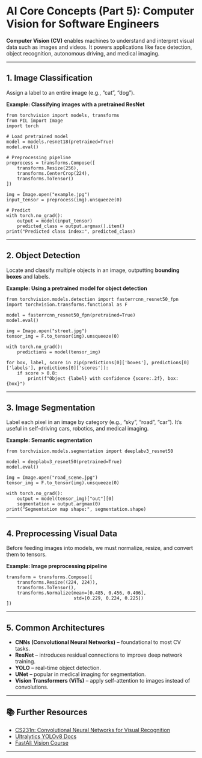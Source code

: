 # AI Core Concepts (Part 5): Computer Vision for Software Engineers

**Computer Vision (CV)** enables machines to understand and interpret visual data such as images and videos. It powers applications like face detection, object recognition, autonomous driving, and medical imaging.

---

## 1. Image Classification

Assign a label to an entire image (e.g., “cat”, “dog”).

**Example: Classifying images with a pretrained ResNet**
```
from torchvision import models, transforms
from PIL import Image
import torch

# Load pretrained model
model = models.resnet18(pretrained=True)
model.eval()

# Preprocessing pipeline
preprocess = transforms.Compose([
    transforms.Resize(256),
    transforms.CenterCrop(224),
    transforms.ToTensor()
])

img = Image.open("example.jpg")
input_tensor = preprocess(img).unsqueeze(0)

# Predict
with torch.no_grad():
    output = model(input_tensor)
    predicted_class = output.argmax().item()
print("Predicted class index:", predicted_class)
```

---

## 2. Object Detection

Locate and classify multiple objects in an image, outputting **bounding boxes** and labels.

**Example: Using a pretrained model for object detection**
```
from torchvision.models.detection import fasterrcnn_resnet50_fpn
import torchvision.transforms.functional as F

model = fasterrcnn_resnet50_fpn(pretrained=True)
model.eval()

img = Image.open("street.jpg")
tensor_img = F.to_tensor(img).unsqueeze(0)

with torch.no_grad():
    predictions = model(tensor_img)

for box, label, score in zip(predictions[0]['boxes'], predictions[0]['labels'], predictions[0]['scores']):
    if score > 0.8:
        print(f"Object {label} with confidence {score:.2f}, box: {box}")
```

---

## 3. Image Segmentation

Label each pixel in an image by category (e.g., “sky”, “road”, “car”). It’s useful in self-driving cars, robotics, and medical imaging.

**Example: Semantic segmentation**
```
from torchvision.models.segmentation import deeplabv3_resnet50

model = deeplabv3_resnet50(pretrained=True)
model.eval()

img = Image.open("road_scene.jpg")
tensor_img = F.to_tensor(img).unsqueeze(0)

with torch.no_grad():
    output = model(tensor_img)["out"][0]
    segmentation = output.argmax(0)
print("Segmentation map shape:", segmentation.shape)
```

---

## 4. Preprocessing Visual Data

Before feeding images into models, we must normalize, resize, and convert them to tensors.

**Example: Image preprocessing pipeline**
```
transform = transforms.Compose([
    transforms.Resize((224, 224)),
    transforms.ToTensor(),
    transforms.Normalize(mean=[0.485, 0.456, 0.406],
                         std=[0.229, 0.224, 0.225])
])
```

---

## 5. Common Architectures

- **CNNs (Convolutional Neural Networks)** – foundational to most CV tasks.
- **ResNet** – introduces residual connections to improve deep network training.
- **YOLO** – real-time object detection.
- **UNet** – popular in medical imaging for segmentation.
- **Vision Transformers (ViTs)** – apply self-attention to images instead of convolutions.

---

## 📚 Further Resources

- [CS231n: Convolutional Neural Networks for Visual Recognition](http://cs231n.stanford.edu/)
- [Ultralytics YOLOv8 Docs](https://docs.ultralytics.com/)
- [FastAI: Vision Course](https://course.fast.ai/)

---
